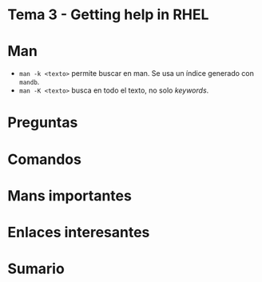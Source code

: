 # Tema 3 - Getting help in RHEL

# Man

- `man -k <texto>` permite buscar en man. Se usa un índice generado con `mandb`.
- `man -K <texto>` busca en todo el texto, no solo _keywords_.
# Preguntas

# Comandos

# Mans importantes

# Enlaces interesantes

# Sumario

